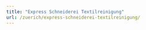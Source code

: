 ```yaml
---
title: "Express Schneiderei Textilreinigung"
url: /zuerich/express-schneiderei-textilreinigung/
---
```

